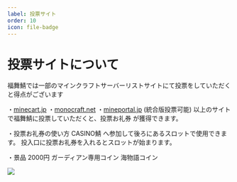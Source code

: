 ```yaml
---
label: 投票サイト
order: 10
icon: file-badge
---
```

# 投票サイトについて
福舞鯖では一部のマインクラフトサーバーリストサイトにて投票をしていただくと得点がございます

・[minecart.jp](https://minecraft.jp/servers/620fbb8ad0215b5c57000000)
・[monocraft.net](https://monocraft.net/servers/Va3QZtlG4PWdAq005iLt)
・[mineportal.jp](https://mineportal.jp/servers/clrf6dzw40000vwo2vqzopyu6) (統合版投票可能)
以上のサイトで福舞鯖に投票していただくと、投票お礼券 が獲得できます。

・投票お礼券の使い方
CASINO鯖 へ参加して後ろにあるスロットで使用できます。
投入口に投票お礼券を入れるとスロットが始まります。

・景品
2000円
ガーディアン専用コイン
海物語コイン

![](images/join/1.png)